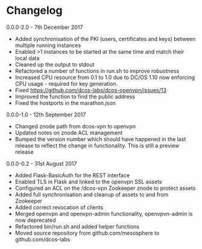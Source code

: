 Changelog
===============

0.0.0-2.0 - 7th December 2017

- Added synchronisation of the PKI (users, certificates and keys) between multiple running instances
- Enabled >1 instances to be started at the same time and match their local data
- Cleaned up the output to stdout
- Refactored a number of functions in run.sh to improve robustness
- Increased CPU resource from 0.1 to 1.0 due to DC/OS 1.10 now enforcing CPU usage - required for key generation.
- Fixed https://github.com/dcos-labs/dcos-openvpn/issues/13
- Improved the function to find the public address
- Fixed the hostports in the marathon.json

0.0.0-1.0 - 12th September 2017

- Changed znode path from dcos-vpn to openvpn
- Updated notes on znode ACL management
- Bumped the version number which should have happened in the last release to reflect the change in functionality.  This is still a preview release

0.0.0-0.2 - 31st August 2017

- Added Flask-BasicAuth for the REST interface
- Enabled TLS in Flask and linked to the openvpn SSL assets
- Configured an ACL on the /dcos-vpn Zookeeper znode to protect assets
- Added full synchronisation and cleanup of assets to and from Zookeeper
- Added correct revocation of clients
- Merged openvpn and openvpn-admin functionality, openvpvn-admin is now deprecated
- Refactored bin/run.sh and added helper functions
- Moved source repository from github.com/mesosphere to github.com/dcos-labs
